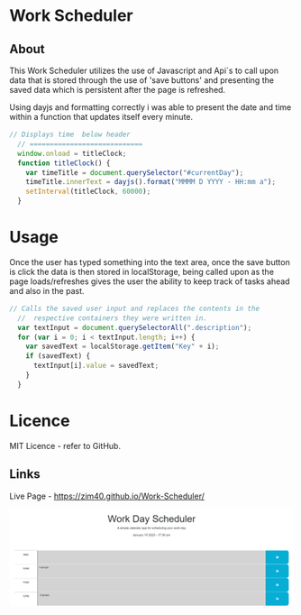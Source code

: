 # Work Scheduler
## About
This Work Scheduler utilizes the use of Javascript and  Api`s to call upon data that is stored through the use of 'save buttons' and presenting the saved data which is persistent after the page is refreshed.

Using dayjs and formatting correctly i was able to present the date and time within a function that updates itself every minute.
``` js
// Displays time  below header
  // ============================
  window.onload = titleClock;
  function titleClock() {
    var timeTitle = document.querySelector("#currentDay");
    timeTitle.innerText = dayjs().format("MMMM D YYYY - HH:mm a");
    setInterval(titleClock, 60000);
  }
```

# Usage
Once the user has typed something into the text area, once the save button is click the data is then stored in localStorage, being called upon as the page loads/refreshes gives the user the ability to keep track of tasks ahead and also in the past. 
``` js
// Calls the saved user input and replaces the contents in the
  //  respective containers they were written in.
  var textInput = document.querySelectorAll(".description");
  for (var i = 0; i < textInput.length; i++) {
    var savedText = localStorage.getItem("Key" + i);
    if (savedText) {
      textInput[i].value = savedText;
    }
  }
```
# Licence 
MIT Licence - refer to GitHub.

## Links

Live Page - https://zim40.github.io/Work-Scheduler/ 
 
!["WorkScheduler"](./Assets/Project.png) 
